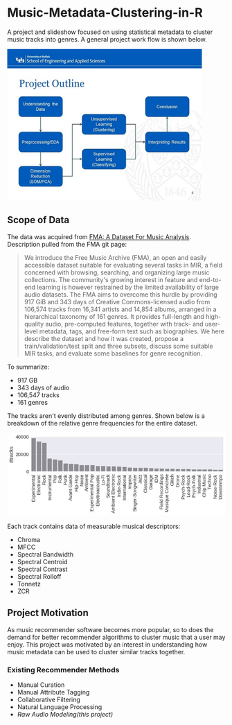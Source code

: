 # Music-Metadata-Clustering-in-R
A project and slideshow focused on using statistical metadata to cluster music tracks into genres.  A general project work flow is shown below.

<img src="figs/EDA/project_outline.jpg" alt="Project Flow" width="450" height="350">

## Scope of Data
The data was acquired from [FMA: A Dataset For Music Analysis](https://github.com/mdeff/fma). Description pulled from the FMA git page:
>We introduce the Free Music Archive (FMA), an open and easily accessible dataset suitable for evaluating several tasks in MIR, a field concerned with browsing, searching, and organizing large music collections. The community's growing interest in feature and end-to-end learning is however restrained by the limited availability of large audio datasets. The FMA aims to overcome this hurdle by providing 917 GiB and 343 days of Creative Commons-licensed audio from 106,574 tracks from 16,341 artists and 14,854 albums, arranged in a hierarchical taxonomy of 161 genres. It provides full-length and high-quality audio, pre-computed features, together with track- and user-level metadata, tags, and free-form text such as biographies. We here describe the dataset and how it was created, propose a train/validation/test split and three subsets, discuss some suitable MIR tasks, and evaluate some baselines for genre recognition.

To summarize:
* 917 GB
* 343 days of audio
* 106,547 tracks
* 161 genres

The tracks aren't evenly distributed among genres. Shown below is a breakdown of the relative genre frequencies for the entire dataset.

![Genre Frequencies](figs/EDA/genre_frequency.jpg)

Each track contains data of measurable musical descriptors:
* Chroma
* MFCC
* Spectral Bandwidth
* Spectral Centroid
* Spectral Contrast
* Spectral Rolloff
* Tonnetz
* ZCR

## Project Motivation
As music recommender software becomes more popular, so to does the demand for better recommender algorithms to cluster music that a user may enjoy. This project was motivated by an interest in understanding how music metadata can be used to cluster similar tracks together.
### Existing Recommender Methods
* Manual Curation
* Manual Attribute Tagging
* Collaborative Filtering
* Natural Language Processing
* *Raw Audio Modeling(this project)*
